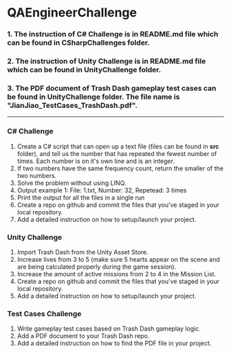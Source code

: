 # QAEngineerChallenge

### 1. The instruction of C# Challenge is in README.md file which can be found in CSharpChallenges folder.

### 2. The instruction of Unity Challenge is in README.md file which can be found in UnityChallenge folder.

### 3. The PDF document of Trash Dash gameplay test cases can be found in UnityChallenge folder. The file name is "JianJiao_TestCases_TrashDash.pdf".


---------------------------------------------------------------------------------------------------------------------------------------------
### C# Challenge

1. Create a C# script that can open up a text file (files can be found in **src** folder), and tell us the number that has repeated the fewest number of times. Each number is on it's own line and is an integer.
3. If two numbers have the same frequency count, return the smaller of the two numbers.
4. Solve the problem without using LINQ.
5. Output example 1: File: 1.txt, Number: 32, Repetead: 3 times
6. Print the output for all the files in a single run
7. Create a repo on github and commit the files that you've staged in your local repository.
8. Add a detailed instruction on how to setup/launch your project.

### Unity Challenge

1. Import Trash Dash from the Unity Asset Store.
2. Increase lives from 3 to 5 (make sure 5 hearts appear on the scene and are being calculated properly during the game session).
3. Increase the amount of active missions from 2 to 4 in the Mission List.
4. Create a repo on github and commit the files that you've staged in your local repository.
5. Add a detailed instruction on how to setup/launch your project.

### Test Cases Challenge
1. Write gameplay test cases based on Trash Dash gameplay logic.
2. Add a PDF document to your Trash Dash repo.
3. Add a detailed instruction on how to find the PDF file in your project.
